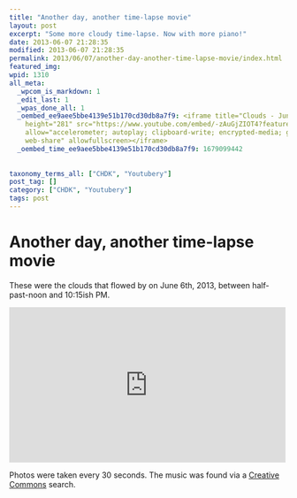 ```yaml
---
title: "Another day, another time-lapse movie"
layout: post
excerpt: "Some more cloudy time-lapse. Now with more piano!"
date: 2013-06-07 21:28:35
modified: 2013-06-07 21:28:35
permalink: 2013/06/07/another-day-another-time-lapse-movie/index.html
featured_img: 
wpid: 1310
all_meta: 
  _wpcom_is_markdown: 1
  _edit_last: 1
  _wpas_done_all: 1
  _oembed_ee9aee5bbe4139e51b170cd30db8a7f9: <iframe title="Clouds - June 6, 2013" width="500"
    height="281" src="https://www.youtube.com/embed/-zAuGjZIOT4?feature=oembed" frameborder="0"
    allow="accelerometer; autoplay; clipboard-write; encrypted-media; gyroscope; picture-in-picture;
    web-share" allowfullscreen></iframe>
  _oembed_time_ee9aee5bbe4139e51b170cd30db8a7f9: 1679099442
  
  
taxonomy_terms_all: ["CHDK", "Youtubery"]
post_tag: []
category: ["CHDK", "Youtubery"]
tags: post
---
```


# Another day, another time-lapse movie

These were the clouds that flowed by on June 6th, 2013, between half-past-noon and 10:15ish PM.

<iframe allow="accelerometer; autoplay; clipboard-write; encrypted-media; gyroscope; picture-in-picture; web-share" allowfullscreen="" frameborder="0" height="281" loading="lazy" src="https://www.youtube.com/embed/-zAuGjZIOT4?feature=oembed" title="Clouds - June 6, 2013" width="500"></iframe>

Photos were taken every 30 seconds. The music was found via a [Creative Commons](http://creativecommons.org/) search.